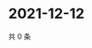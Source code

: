 # 2021-12-12

共 0 条

<!-- BEGIN WEIBO -->
<!-- 最后更新时间 Sun Dec 12 2021 19:12:04 GMT+0800 (China Standard Time) -->

<!-- END WEIBO -->
